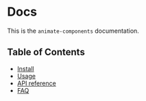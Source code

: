 # Docs

This is the `animate-components` documentation.

## Table of Contents

* [Install](./install.md)
* [Usage](./usage.md)
* [API reference](./api.md)
* [FAQ](faq.md)